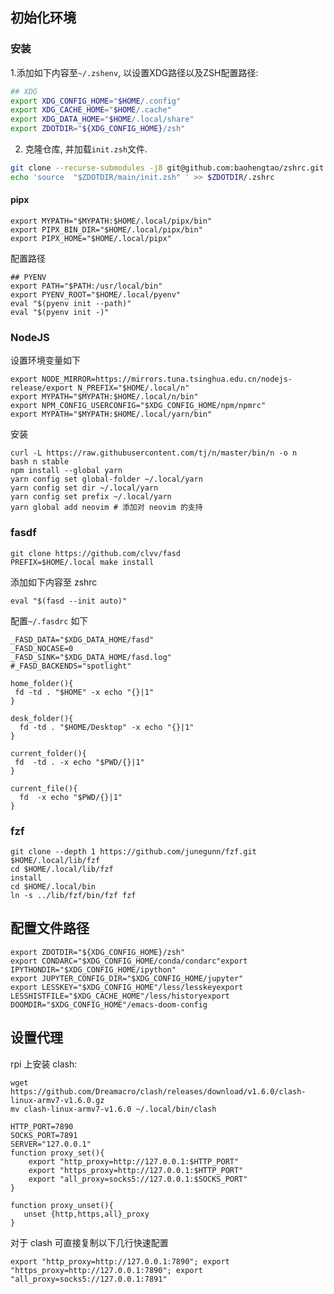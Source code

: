 ## 初始化环境

### 安装
1.添加如下内容至`~/.zshenv`, 以设置XDG路径以及ZSH配置路径: 
```zsh
## XDG
export XDG_CONFIG_HOME="$HOME/.config"
export XDG_CACHE_HOME="$HOME/.cache"
export XDG_DATA_HOME="$HOME/.local/share"
export ZDOTDIR="${XDG_CONFIG_HOME}/zsh"
```

2. 克隆仓库, 并加载`init.zsh`文件.
```zsh
git clone --recurse-submodules -j8 git@github.com:baohengtao/zshrc.git $ZDOTDIR/main
echo 'source  "$ZDOTDIR/main/init.zsh" ' >> $ZDOTDIR/.zshrc
```






#### pipx

```shell
export MYPATH="$MYPATH:$HOME/.local/pipx/bin"
export PIPX_BIN_DIR="$HOME/.local/pipx/bin"
export PIPX_HOME="$HOME/.local/pipx"
```


配置路径

```shell
## PYENV
export PATH="$PATH:/usr/local/bin"
export PYENV_ROOT="$HOME/.local/pyenv"
eval "$(pyenv init --path)"
eval "$(pyenv init -)"
```



### NodeJS

设置环境变量如下

```shell
export NODE_MIRROR=https://mirrors.tuna.tsinghua.edu.cn/nodejs-release/export N_PREFIX="$HOME/.local/n"
export MYPATH="$MYPATH:$HOME/.local/n/bin"
export NPM_CONFIG_USERCONFIG="$XDG_CONFIG_HOME/npm/npmrc"
export MYPATH="$MYPATH:$HOME/.local/yarn/bin"
```

安装

```shell
curl -L https://raw.githubusercontent.com/tj/n/master/bin/n -o n
bash n stable
npm install --global yarn
yarn config set global-folder ~/.local/yarn
yarn config set dir ~/.local/yarn
yarn config set prefix ~/.local/yarn
yarn global add neovim # 添加对 neovim 的支持
```

### fasdf

```shell
git clone https://github.com/clvv/fasd
PREFIX=$HOME/.local make install
```

添加如下内容至 zshrc

```shell
eval "$(fasd --init auto)"
```

配置`~/.fasdrc` 如下

```shell
_FASD_DATA="$XDG_DATA_HOME/fasd"
_FASD_NOCASE=0
_FASD_SINK="$XDG_DATA_HOME/fasd.log"
#_FASD_BACKENDS="spotlight"

home_folder(){
 fd -td . "$HOME" -x echo "{}|1"
}

desk_folder(){
  fd -td . "$HOME/Desktop" -x echo "{}|1"
}

current_folder(){
 fd  -td . -x echo "$PWD/{}|1"
}

current_file(){
  fd  -x echo "$PWD/{}|1"
}

```





### fzf

```shell
git clone --depth 1 https://github.com/junegunn/fzf.git  $HOME/.local/lib/fzf
cd $HOME/.local/lib/fzf
install
cd $HOME/.local/bin
ln -s ../lib/fzf/bin/fzf fzf
```





## 配置文件路径

```shell
export ZDOTDIR="${XDG_CONFIG_HOME}/zsh"
export CONDARC="$XDG_CONFIG_HOME/conda/condarc"export IPYTHONDIR="$XDG_CONFIG_HOME/ipython"
export JUPYTER_CONFIG_DIR="$XDG_CONFIG_HOME/jupyter"
export LESSKEY="$XDG_CONFIG_HOME"/less/lesskeyexport LESSHISTFILE="$XDG_CACHE_HOME"/less/historyexport DOOMDIR="$XDG_CONFIG_HOME"/emacs-doom-config
```











## 设置代理

rpi 上安装 clash:

```shell
wget https://github.com/Dreamacro/clash/releases/download/v1.6.0/clash-linux-armv7-v1.6.0.gz
mv clash-linux-armv7-v1.6.0 ~/.local/bin/clash

```



```shell
HTTP_PORT=7890
SOCKS_PORT=7891
SERVER="127.0.0.1"
function proxy_set(){
	export "http_proxy=http://127.0.0.1:$HTTP_PORT"
	export "https_proxy=http://127.0.0.1:$HTTP_PORT"
	export "all_proxy=socks5://127.0.0.1:$SOCKS_PORT"
}

function proxy_unset(){
   unset {http,https,all}_proxy
}
```
对于 clash 可直接复制以下几行快速配置
```shell
export "http_proxy=http://127.0.0.1:7890"; export "https_proxy=http://127.0.0.1:7890"; export "all_proxy=socks5://127.0.0.1:7891"
```

